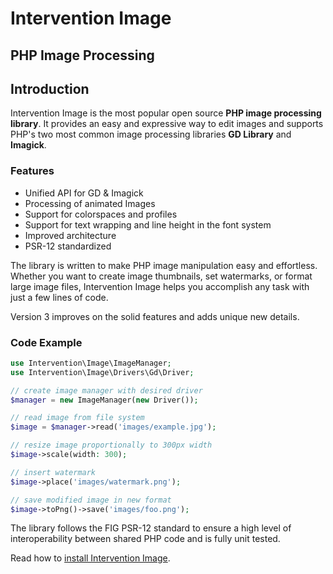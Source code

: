 # Intervention Image

## PHP Image Processing

## Introduction

Intervention Image is the most popular open source **PHP image processing
library**. It provides an easy and expressive way to edit images and supports
PHP's two most common image processing libraries **GD Library** and **Imagick**.

### Features

- Unified API for GD & Imagick
- Processing of animated Images
- Support for colorspaces and profiles
- Support for text wrapping and line height in the font system
- Improved architecture
- PSR-12 standardized

The library is written to make PHP image manipulation easy and effortless.
Whether you want to create image thumbnails, set watermarks, or format large
image files, Intervention Image helps you accomplish any task with just a few
lines of code. 

Version 3 improves on the solid features and adds unique new details.

### Code Example

```php
use Intervention\Image\ImageManager;
use Intervention\Image\Drivers\Gd\Driver;

// create image manager with desired driver
$manager = new ImageManager(new Driver());

// read image from file system
$image = $manager->read('images/example.jpg');

// resize image proportionally to 300px width
$image->scale(width: 300);

// insert watermark
$image->place('images/watermark.png');

// save modified image in new format 
$image->toPng()->save('images/foo.png');

```

The library follows the FIG PSR-12 standard to ensure a high level of
interoperability between shared PHP code and is fully unit tested.

Read how to [install Intervention Image](/v3/introduction/installation).
